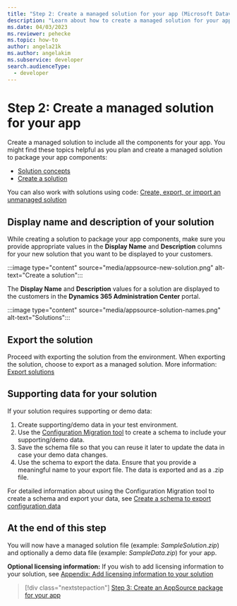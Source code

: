 ```yaml
---
title: "Step 2: Create a managed solution for your app (Microsoft Dataverse) | Microsoft Docs" # Intent and product brand in a unique string of 43-59 chars including spaces
description: "Learn about how to create a managed solution for your app to include all the components. This is required for publishing an app to Appsource." # 115-145 characters including spaces. This abstract displays in the search result.
ms.date: 04/03/2023
ms.reviewer: pehecke
ms.topic: how-to
author: angela21k
ms.author: angelakim
ms.subservice: developer
search.audienceType: 
  - developer
---
```

# Step 2: Create a managed solution for your app

Create a managed solution to include all the components for your app. You might find these topics helpful as you plan and create a managed solution to package your app components:

- [Solution concepts](/power-platform/alm/solution-concepts-alm)
- [Create a solution](/power-apps/maker/data-platform/create-solution)

You can also work with solutions using code: [Create, export, or import an unmanaged solution](/power-platform/alm/solution-api#create-export-or-import-an-unmanaged-solution)

## Display name and description of your solution

While creating a solution to package your app components, make sure you provide appropriate values in the **Display Name** and **Description** columns for your new solution that you want to be displayed to your customers.

:::image type="content" source="media/appsource-new-solution.png" alt-text="Create a solution":::

The **Display Name** and **Description** values for a solution are displayed to the customers in the **Dynamics 365 Administration Center** portal.

:::image type="content" source="media/appsource-solution-names.png" alt-text="Solutions":::

## Export the solution

Proceed with exporting the solution from the environment. When exporting the solution, choose to export as a managed solution. More information: [Export solutions](/power-apps/maker/data-platform/export-solutions)

## Supporting data for your solution

If your solution requires supporting or demo data:
1. Create supporting/demo data in your test environment.
2. Use the [Configuration Migration tool](../../admin/manage-configuration-data.md) to create a schema to include your supporting/demo data.
3. Save the schema file so that you can reuse it later to update the data in case your demo data changes.
4. Use the schema to export the data. Ensure that you provide a meaningful name to your export file. The data is exported and as a .zip file.

For detailed information about using the Configuration Migration tool to create a schema and export your data, see [Create a schema to export configuration data](../../admin/create-schema-export-configuration-data.md)

## At the end of this step

You will now have a managed solution file (example: *SampleSolution.zip*) and optionally a demo data file (example: *SampleData.zip*) for your app.

**Optional licensing information:** If you wish to add licensing information to your solution, see [Appendix: Add licensing information to your solution](appendix-add-license-information-to-your-solution.md)

> [!div class="nextstepaction"]
> [Step 3: Create an AppSource package for your app](create-package-app.md)
